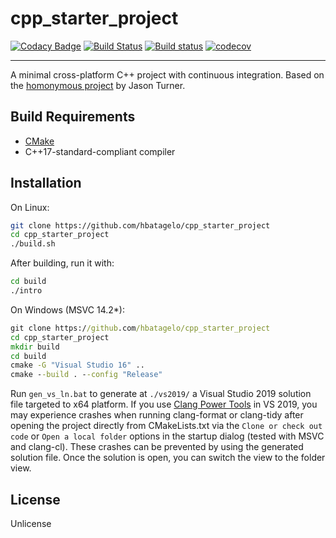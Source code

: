 # cpp_starter_project

[![Codacy Badge](https://api.codacy.com/project/badge/Grade/700a7eed3d8340acbbeb7a495c123a33)](https://app.codacy.com/app/hbatagelo/cpp_starter_project?utm_source=github.com&utm_medium=referral&utm_content=hbatagelo/cpp_starter_project&utm_campaign=Badge_Grade_Dashboard) [![Build Status](https://travis-ci.org/hbatagelo/cpp_starter_project.svg?branch=master)](https://travis-ci.org/hbatagelo/cpp_starter_project) [![Build status](https://ci.appveyor.com/api/projects/status/66fs8jswu3760qak?svg=true)](https://ci.appveyor.com/project/hbatagelo/cpp-starter-project) [![codecov](https://codecov.io/gh/hbatagelo/cpp_starter_project/branch/master/graph/badge.svg)](https://codecov.io/gh/hbatagelo/cpp_starter_project)

---------
A minimal cross-platform C++ project with continuous integration. Based on the [homonymous project](https://github.com/lefticus/cpp_starter_project) by Jason Turner.

## Build Requirements

*   [CMake](https://cmake.org)
*   C++17-standard-compliant compiler

## Installation

On Linux:

```sh
git clone https://github.com/hbatagelo/cpp_starter_project
cd cpp_starter_project
./build.sh
```

After building, run it with:

```sh
cd build
./intro
```

On Windows (MSVC 14.2*):

```bat
git clone https://github.com/hbatagelo/cpp_starter_project
cd cpp_starter_project
mkdir build
cd build
cmake -G "Visual Studio 16" ..
cmake --build . --config "Release"
```

Run `gen_vs_ln.bat` to generate at `./vs2019/` a Visual Studio 2019 solution file targeted to x64 platform. If you use [Clang Power Tools](https://clangpowertools.com/download.html) in VS 2019, you may experience crashes when running clang-format or clang-tidy after opening the project directly from CMakeLists.txt via the `Clone or check out code` or `Open a local folder` options in the startup dialog (tested with MSVC and clang-cl). These crashes can be prevented by using the generated solution file. Once the solution is open, you can switch the view to the folder view.

## License

Unlicense
